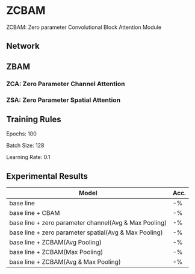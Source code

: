 # ZCBAM
ZCBAM: Zero parameter Convolutional Block Attention Module



## Network


## ZBAM

### ZCA: Zero Parameter Channel Attention

### ZSA: Zero Parameter Spatial Attention

## Training Rules

Epochs: 100

Batch Size: 128

Learning Rate: 0.1

## Experimental Results

| Model             | Acc.        |
| ----------------- | ----------- |
| base line              | -%      |
| base line + CBAM         | -%     |
| base line + zero parameter channel(Avg & Max Pooling)       | -%     |
| base line + zero parameter spatial(Avg & Max Pooling)       | -%      |
| base line + ZCBAM(Avg Pooling)         | -%      |
| base line + ZCBAM(Max Pooling)       | -%      |
| base line + ZCBAM(Avg & Max Pooling)         | -%|


